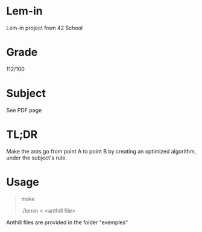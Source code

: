 # Lem-in
Lem-in project from 42 School

# Grade

112/100

# Subject

See PDF page

# TL;DR

Make the ants go from point A to point B by creating an optimized algorithm, under the subject's rule.

# Usage

> make
>
> ./lemin < \<anthill file\>

Anthill files are provided in the folder "exemples"